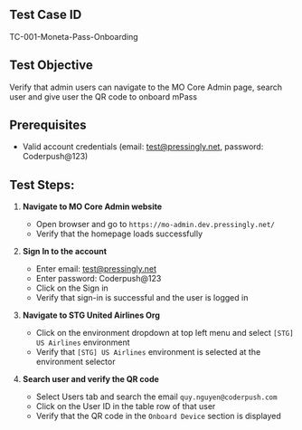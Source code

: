 ## Test Case ID
TC-001-Moneta-Pass-Onboarding

## Test Objective
Verify that admin users can navigate to the MO Core Admin page, search user and give user the QR code to onboard mPass

## Prerequisites
- Valid account credentials (email: test@pressingly.net, password: Coderpush@123)

## Test Steps:
1. **Navigate to MO Core Admin website**
   - Open browser and go to `https://mo-admin.dev.pressingly.net/`
   - Verify that the homepage loads successfully

2. **Sign In to the account**
   - Enter email: test@pressingly.net
   - Enter password: Coderpush@123
   - Click on the Sign in
   - Verify that sign-in is successful and the user is logged in

3. **Navigate to STG United Airlines Org**
   - Click on the environment dropdown at top left menu and select `[STG] US Airlines` environment
   - Verify that `[STG] US Airlines` environment is selected at the environment selector

4. **Search user and verify the QR code**
   - Select Users tab and search the email `quy.nguyen@coderpush.com`
   - Click on the User ID in the table row of that user
   - Verify that the QR code in the `Onboard Device` section is displayed